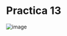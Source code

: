 # Practica 13
![image](https://github.com/Carlos-DanielCardenas/Practica-13/assets/148377835/035a6526-9dd7-4176-add8-641ea2532018)

